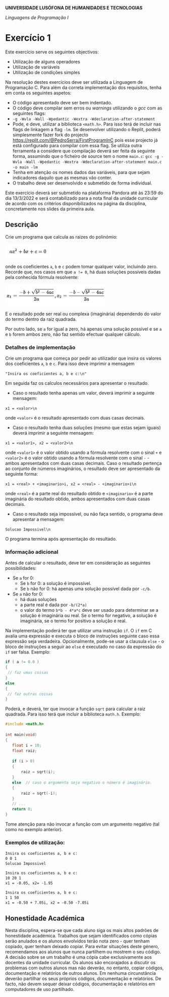 **UNIVERSIDADE LUSÓFONA DE HUMANIDADES E TECNOLOGIAS**

*Linguagens de Programação I*

# Exercício 1

Este exercício serve os seguintes objectivos:
- Utilização de alguns operadores
- Utilização de variáveis
- Utilização de condições simples

Na resolução destes exercícios deve ser utilizada a Linguagem de Programação C. Para além da correta implementação dos requisitos, tenha em conta os seguintes aspetos:
- O código apresentado deve ser bem indentado. 
- O código deve compilar sem erros ou *warnings* utilizando o *gcc* com as seguintes flags:
- `-g -Wvla -Wall -Wpedantic -Wextra -Wdeclaration-after-statement`
- Pode, e deve, utilizar a biblioteca `<math.h>`. Para isso terá de incluir nas flags de linkagem a flag `-lm`. Se desenvolver utilizando o Replit, poderá simplesmente fazer fork do projecto https://replit.com/@PedroSerra/FirstProgramInC pois esse projecto já está configurado para compilar com essa flag. Se utiliza outra ferramenta a considere que compilação deverá ser feita da seguinte forma, assumindo que o ficheiro de source tem o nome `main.c`:
  `gcc -g -Wvla -Wall -Wpedantic -Wextra -Wdeclaration-after-statement main.c -o main -lm`
- Tenha em atenção os nomes dados das variáveis, para que sejam indicadores daquilo que as mesmas vão conter.
- O trabalho deve ser desenvolvido e submetido de forma individual.

Este exercício deverá ser submetido na plataforma Pandora até às 23:59 do dia 13/3/2022 e será contabilizado para a nota final da unidade curricular de acordo com os critérios disponibilizados na página da disciplina, concretamente nos slides da primeira aula.



## Descrição

Crie um programa que calcula as raizes do polinómio:

![](pol2ordem.png)

onde os coeficientes `a`, `b` e `c` podem tomar qualquer valor, incluindo zero. Recorde que, nos casos em que `a != 0`, há duas soluções possíveis dadas pela conhecida fórmula resolvente:

![](roots.png)

E o resultado pode ser real ou complexa (imaginária) dependendo do valor do termo dentro da raiz quadrada.

Por outro lado, se `a` for igual a zero, há apenas uma solução possível e se `a` e `b` forem ambos zero, não faz sentido efectuar qualquer cálculo.

### Detalhes de implementação

Crie um programa que começa por pedir ao utilizador que insira os valores dos coeficientes `a`, `b` e `c`. Para isso deve imprimir a mensagem

```"Insira os coeficientes a, b e c:\n"```

Em seguida faz os calculos necessários para apresentar o resultado. 

- Caso o resultado tenha apenas um valor, deverá imprimir a seguinte mensagem:

```x1 = <valor>\n```

onde `<valor>` é o resultado apresentado com duas  casas decimais.

- Caso o resultado tenha duas soluções (mesmo que estas sejam iguais) deverá imprimir a seguinte mensagem:

```x1 = <valor1>, x2 = <valor2>\n```

onde `<valor1>` é o valor obtido usando a fórmula resolvente com o sinal `+` e `<valor2>` é o valor obtido usando a fórmula resolvente com o sinal `-` - ambos apresentados com duas casas decimais. Caso o resultado pertença ao conjunto de números imaginários, o resultado deve ser apresentado da seguinte forma:

```x1 = <real> + <imaginario>i, x2 = <real> - <imaginario>i\n```

onde `<real>` é a parte real do resultado obtido e `<imaginario>` é a parte imaginária do resultado obtido, ambos apresentados com duas casas decimais.

  
- Caso o resultado seja impossível, ou não faça sentido, o programa deve apresentar a mensagem:

```Solucao Impossivel\n```

O programa termina após apresentação do resultado.
  
### Informação adicional

Antes de calcular o resultado, deve ter em consideração as seguintes possibilidades:
*   Se `a` for 0:
    -    Se `b` for 0: a solução é impossível.
    -    Se `b` não for 0: há apenas uma solução possível dada por `-c/b`.
*   Se `a` não for 0:
    -   há duas soluções 
    -   a parte real é dada por `-b/(2*a)`
    -   o valor do termo `b*b - 4*a*c` deve ser usado para determinar se a solução é imaginária ou real. Se o termo for negativo, a solução é imaginária, se o termo for positivo a solução é real. 
  

Na implementação poderá ter que utilizar uma instrução `if`. O `if` em C avalia uma expressão e executa o bloco de instruções seguinte caso essa expressão seja verdadeira. Opcionalmente, pode-se usar a clausula `else` - o bloco de instruções a seguir ao `else` é executado no caso da expressão do `if` ser falsa.
  Exemplo:
 ```C
if ( a != 0.0 )
{
  // faz umas coisas
}
else
{
  // faz outras coisas
}
```

Poderá, e deverá, ter que invocar a função `sqrt` para calcular a raiz quadrada. Para isso terá que incluir a biblioteca `math.h`. Exemplo:
  
 ```C
#include <math.h>
    
int main(void)
{
    float i = 10;
    float raiz;  

    if (i > 0)
    {
        raiz = sqrt(i);
    }
    else  // caso o argumento seja negativo o número é imaginário.
    {
        raiz = sqrt(-i);
    }
    // ...
    return 0;
}
```
Tome atenção para não invocar a função com um argumento negativo (tal como no exemplo anterior).
  
  
### Exemplos de utilização:

```
Insira os coeficientes a, b e c:
0 0 1
Solucao Impossivel
```
  
```
Insira os coeficientes a, b e c:
10 20 1
x1 = -0.05, x2= -1.95
```  

```
Insira os coeficientes a, b e c:
1 1 50
x1 = -0.50 + 7.05i, x2 = -0.50 -7.05i
```  


  
## Honestidade Académica

Nesta disciplina, espera-se que cada aluno siga os mais altos padrões de honestidade académica. Trabalhos que sejam identificados como cópias serão anulados e os alunos envolvidos terão nota zero - quer tenham copiado, quer tenham deixado copiar.
Para evitar situações deste género, recomendamos aos alunos que nunca partilhem ou mostrem o seu código.
A decisão sobre se um trabalho é uma cópia cabe exclusivamente aos docentes da unidade curricular.
Os alunos são encorajados a discutir os problemas com outros alunos mas não deverão, no entanto, copiar códigos, documentação e relatórios de outros alunos. Em nenhuma circunstância deverão partilhar os seus próprios códigos, documentação e relatórios. De facto, não devem sequer deixar códigos, documentação e relatórios em computadores de uso partilhado.

